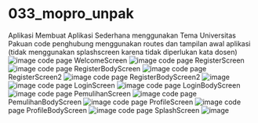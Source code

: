 # 033_mopro_unpak
Aplikasi Membuat Aplikasi Sederhana menggunakan Tema Universitas Pakuan
code penghubung menggunakan routes dan tampilan awal aplikasi (tidak menggunakan splashscreen karena tidak diperlukan kata dosen)
![image](https://user-images.githubusercontent.com/89882028/232846115-e4e5421e-bba2-4d67-9c1c-23becc6104a3.png)
code page WelcomeScreen
![image](https://user-images.githubusercontent.com/89882028/232846793-d6afbdd2-34d2-48f7-97f1-19dcae9664ff.png)
code page RegisterScreen
![image](https://user-images.githubusercontent.com/89882028/232847029-1f32ba73-937e-48f6-b384-955319e894c0.png)
code page RegisterBodyScreen
![image](https://user-images.githubusercontent.com/89882028/232847270-fa0a7e2c-58da-44e4-be3b-afd35e543f53.png)
code page RegisterScreen2
![image](https://user-images.githubusercontent.com/89882028/232847387-937eb6f0-d68f-4052-80d8-974e5f3bb6fc.png)
code page RegisterBodyScreen2
![image](https://user-images.githubusercontent.com/89882028/232847539-589b41ed-5f27-47d2-b676-176a67cb4092.png)
![image](https://user-images.githubusercontent.com/89882028/232847612-c6cac686-f822-40ad-ab1c-8dd6bc404c7f.png)
code page LoginScreen
![image](https://user-images.githubusercontent.com/89882028/232847735-1fd99727-437e-4211-97eb-a9e0d80cfd0a.png)
code page LoginBodyScreen
![image](https://user-images.githubusercontent.com/89882028/232847865-a1381a36-9e9d-440c-8dd6-8657ce00ea5f.png)
code page PemulihanScreen
![image](https://user-images.githubusercontent.com/89882028/232847973-8db33b23-4393-4b9d-b61d-1e741e30b218.png)
code page PemulihanBodyScreen
![image](https://user-images.githubusercontent.com/89882028/232848084-0cd0fc41-13fb-480a-8a5b-1030a3b08df6.png)
code page ProfileScreen
![image](https://user-images.githubusercontent.com/89882028/232848434-be0204e6-c534-4c42-8a4c-2f05f6deeedf.png)
code page ProfileBodyScreen
![image](https://user-images.githubusercontent.com/89882028/232848998-726c7975-e7c3-4870-98db-e298bcdb8ff0.png)
code page SplashScreen
![image](https://user-images.githubusercontent.com/89882028/232849323-add6bba4-3a08-48cf-82b4-f9098e3db4d0.png)
